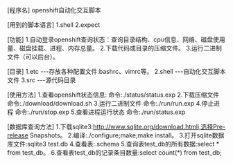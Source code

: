 [程序名]
openshift自动化交互脚本

[用到的脚本语言]
1.shell
2.expect

[功能]
1.自动登录openshift查询状态：查询目录结构、cpu信息、网络、磁盘使用量、磁盘挂载、进程、内存总量。
2.下载代码或目录的压缩文件。
3.运行二进制文件（可以后台）。

[目录]
1.etc	---存放各种配置文件:bashrc、vimrc等。
2.shell ---自动化交互脚本文件
3.src   ---源代码目录

[使用方法]
1.查看openshift状态信息:
命令:./status/status.exp
2.下载压缩文件
命令:./download/download.sh
3.运行二进制文件
命令:./run/run.exp
4.停止进程
命令:./run/stop.exp
5.查看进程运行状态
命令:./run/status.exp

[数据库查询方法]
1.下载sqlite3:http://www.sqlite.org/download.htmli,选择Pre-release Snapshots。
2.编译:./configure;make;make install。
3.打开sqlite数据库文件:sqlite3 test.db
4.查看表:.schema
5.查询表test_db的所有数据:select * from test_db。
6.查看表test_db的记录条目数量:select count(*) from test_db;

